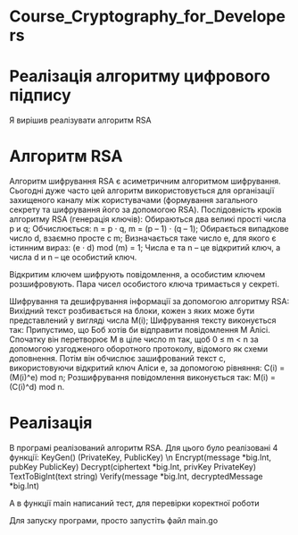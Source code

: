 # Course_Cryptography_for_Developers

# Реалізація алгоритму цифрового підпису
Я вирішив реалізувати алгоритм RSA

# Алгоритм RSA
Алгоритм шифрування RSA є асиметричним алгоритмом шифрування. Сьогодні дуже часто цей алгоритм використовується для організації захищеного каналу між користувачами (формування загального секрету та шифрування його за допомогою RSA).
Послідовність кроків алгоритму RSA (генерація ключів):
Обираються два великі прості числа p и q;
Обчислюється: n = p ⋅ q, m = (p – 1) ⋅ (q – 1);
Обирається випадкове число d, взаємно просте с m;
Визначається таке число e, для якого є істинним вираз: (e ⋅ d) mod (m) = 1;
Числа e та n – це відкритий ключ, а числа d и n – це особистий ключ.

Відкритим ключем шифрують повідомлення, а особистим ключем розшифровують. Пара чисел особистого ключа тримається у секреті.

Шифрування та дешифрування інформації за допомогою алгоритму
 RSA:
Вихідний текст розбивається на блоки, кожен з яких може бути представлений у вигляді числа M(i);
Шифрування тексту виконується так: 
Припустимо, що Боб хотів би відправити повідомлення M Алісі. Спочатку він перетворює M в ціле число m так, щоб 0 ≤ m < n за допомогою узгодженого оборотного протоколу, 
відомого як схеми доповнення. Потім він обчислює зашифрований текст c, використовуючи відкритий ключ Аліси e, за допомогою рівняння:
C(i) = (M(i)^e) mod n;
Розшифрування повідомлення виконується так: M(i) = (C(i)^d) mod n.

# Реалізація
В програмі реалізований алгоритм RSA.
Для цього було реалізовані 4 функції:
KeyGen() (PrivateKey, PublicKey) \n
Encrypt(message *big.Int, pubKey PublicKey)
Decrypt(ciphertext *big.Int, privKey PrivateKey)
TextToBigInt(text string)
Verify(message *big.Int, decryptedMessage *big.Int)

А в функції main написаний тест, для перевірки коректної роботи

Для запуску програми, просто запустіть файл main.go
